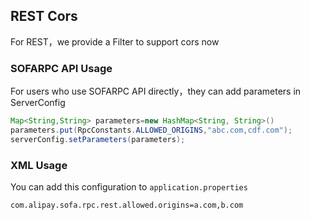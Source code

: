 
## REST Cors

For REST，we provide a  Filter to support cors  now

### SOFARPC API Usage

For users who use SOFARPC API directly，they can add parameters in  ServerConfig

```java
Map<String,String> parameters=new HashMap<String, String>()
parameters.put(RpcConstants.ALLOWED_ORIGINS,"abc.com,cdf.com");
serverConfig.setParameters(parameters);
```

### XML Usage

You can add this configuration to `application.properties`
```xml
com.alipay.sofa.rpc.rest.allowed.origins=a.com,b.com

```
